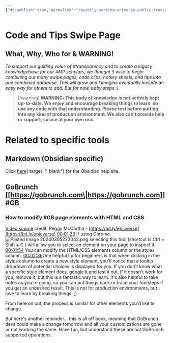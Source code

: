 ```yaml
---
{"dg-publish":true,"permalink":"/quietly-working-universe-public-transparency-project/code-and-tips-swipe-page/","noteIcon":""}
---
```


# Code and Tips Swipe Page
## What, Why, Who for & WARNING!
*To support our guiding value of #transparency and to create a legacy knowledgebase for our #MP scholars, we thought it wise to begin combining our many swipe pages, code clips, hotkey sheets, and tips into one combined database. This will grow and I imagine eventually include an easy way for others to add. But for now, baby steps ;).*
> [!warning] **WARNING: This body of knowledge is not actively kept up-to-date. We enjoy and encourage breaking things to learn, so use any code with that understanding. Please test before putting into any kind of production environment. We also can't provide help or support, so use at your own risk.**


# Related to specific tools

## Markdown (Obsidian specific)
Click [here]([[https://www.geeksforgeeks.org/](https://help.obsidian.md/)](https://help.obsidian.md/)){:target="_blank"}  
for the Obsidian help site.



## GoBrunch [[https://gobrunch.com\|https://gobrunch.com]] #GB


### How to modify #GB page elements with HTML and CSS

<div class="transclusion internal-embed is-loaded"><div class="markdown-embed">




[Video source](https://vento.so/view/0e7596e0-1ea0-46b1-8d3e-beec12c49b99?utm_medium=share) credit: Peggy McCartha - [https://bit.ly/epicverse](https://bit.ly/epicverse)
[00:01:23](https://vento.so/view/0e7596e0-1ea0-46b1-8d3e-beec12c49b99?utm_medium=share#t=01:23.44) If using Chrome, ![Pasted image 20240305223042.png](/img/user/Resources/Attachments/Pasted%20image%2020240305223042.png)  selecting this tool (shortcut is Ctrl + Shift + C ) will allow you to select an element on your page to inspect it.
[00:01:54](https://vento.so/view/0e7596e0-1ea0-46b1-8d3e-beec12c49b99?utm_medium=share#t=01:54.34) You can modify the HTML/CSS elements column or the styles column.
[00:02:36](https://vento.so/view/0e7596e0-1ea0-46b1-8d3e-beec12c49b99?utm_medium=share#t=02:36.84)One helpful tip for beginners is that when clicking in the styles column to create a new style element, you'll notice that a tooltip dropdown of potential choices is displayed for you. If you don't know what a specific style element does, google it and test it out. If it doesn't work for you, remove it, but this is a fantastic way to learn. It's also helpful to take notes as you're going, so you can put things back or trace your footsteps if you get an undesired result. This is not for production environments, but I love to learn by breaking things. ;)

From here on out, the process is similar for other elements you'd like to change.

But here's another reminder... this is all off book, meaning that GoBrunch devs could make a change tomorrow and all your customizations are gone or not working the same. Have fun, but understand these are not GoBrunch supported operations. 

</div></div>



